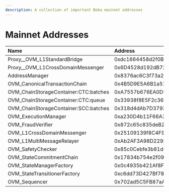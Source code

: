 ```yaml
---
description: A collection of important Boba mainnet addresses
---
```


# Mainnet Addresses



| Name | Address |
| :--- | :--- |
| Proxy\_\_OVM\_L1StandardBridge | 0xdc1664458d2f0B6090bEa60A8793A4E66c2F1c00 |
| Proxy\_\_OVM\_L1CrossDomainMessenger | 0x6D4528d192dB72E282265D6092F4B872f9Dff69e |
| AddressManager | 0x8376ac6C3f73a25Dd994E0b0669ca7ee0C02F089 |
| OVM\_CanonicalTransactionChain | 0x4B5D9E5A6B1a514eba15A2f949531DcCd7c272F2 |
| OVM\_ChainStorageContainer:CTC:batches | 0xA7557b676EA0D9406459409B5ad01c14b5522c46 |
| OVM\_ChainStorageContainer:CTC:queue | 0x33938f8E5F2c36e3Ca2B01E878b3322E280d4c50 |
| OVM\_ChainStorageContainer:SCC:batches | 0x318d4dAb7D3793E40139b496c3B89422Ae5372D1 |
| OVM\_ExecutionManager | 0xa230D4b11F66A3DEEE0bEAf8D04551F236C8B646 |
| OVM\_FraudVerifier | 0x872c65c835deB2CFB3493f2C3dD353633Ae4f4B8 |
| OVM\_L1CrossDomainMessenger | 0x25109139f8C4F9f7b4E4d5452A067feaE3a537F3 |
| OVM\_L1MultiMessageRelayer | 0xAb2AF3A98D229b7dAeD7305Bb88aD0BA2c42f9cA |
| OVM\_SafetyChecker | 0x85c0Cebfe3b81d64D256b38fDf65DD05887e5884 |
| OVM\_StateCommitmentChain | 0x17834b754e2f09946CE48D7B5beB4D7D94D98aB6 |
| OVM\_StateManagerFactory | 0x0c4935b421Af8F86698Fb77233e90AbC5f146846 |
| OVM\_StateTransitionerFactory | 0xc6dd73D427Bf784dd1e2f9F64029a79533ffAb40 |
| OVM\_Sequencer | 0x702ad5C5FB87aACe54978143A707D565853d6Fd5 |

